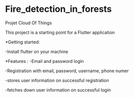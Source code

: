 # Fire_detection_in_forests
Projet Cloud Of Things

This project is a starting point for a Flutter application

*Getting started: 

  -Install flutter on your machine 
  
*Features : 
  -Email and password login 
  
  -Registration with email, password, username, phone numer
  
  -stores user information on successful registration 
  
  -fetches down user information on successful login 
